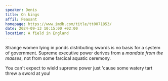 ```yaml
---
speaker: Denis
title: On kings
affil: Peasant
homepage: https://www.imdb.com/title/tt0071853/
date: 2024-09-13 10:15:00 +02:00
location: A field in England
---
```

Strange women lying in ponds distributing swords is no basis for a system of government. 
Supreme executive power derives from a _mandate from the masses_, not from some farcical aquatic ceremony.

<!--more-->
You can't expect to wield supreme power just 'cause some watery tart threw a sword at you!